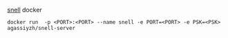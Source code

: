 [snell](https://github.com/surge-networks/snell) docker

```shell
docker run  -p <PORT>:<PORT> --name snell -e PORT=<PORT> -e PSK=<PSK> agassiyzh/snell-server

```